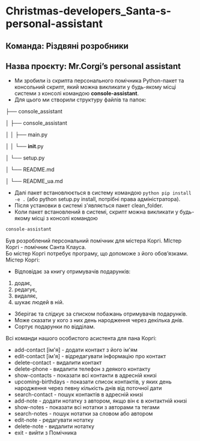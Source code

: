 # Christmas-developers_Santa-s-personal-assistant

## Команда: Різдвяні розробники

## Назва проєкту: Mr.Corgi’s personal assistant

* Ми зробили із скрипта персонального помічника Python-пакет та консольний скрипт, який можна викликати у будь-якому місці системи з консолі командою **console-assistant**. 
* Для цього ми створили структуру файлів та папок:

├── console_assistant  

│    ├── console_assistant 

│    │   ├── main.py   

│    │   └── __init__.py   

│    └── setup.py   

│    └── README.md  

│    └── README_ua.md  

* Далі пакет встановлюється в систему командою ```python pip install -e .```  (або python setup.py install, потрібні права адміністратора).  
* Після установки в системі з'являється пакет clean_folder.  
* Коли пакет встановлений в системі, скрипт можна викликати у будь-якому місці з консолі командою 
```python
console-assistant
``` 


Був розроблений персональний помічник для містера Коргі. МІстер Коргі - помічник Санта Клауса.   
Бо містер Коргі потребує програму, що допоможе з його обов’язками.  
Містер Коргі:   
- Відповідає за книгу отримувачів подарунків:
1. додає, 
2. редагує, 
3. видаляє, 
4. шукає людей в ній.
- Зберігає та слідкує за списком побажань отримувачів подарунків.
- Може сказати у кого з них день народження через декілька днів.
- Сортує  подарунки по відділам.
  
Всі команди нашого особистого асистента для пана Коргі:  
  
- add-contact [ім'я]       - додати контакт з його ім'ям
- edit-contact [ім'я]      - відредагувати інформацію про контакт
- delete-contact           - видалити контакт
- delete-phone             - видалити телефон з деякого контакту
- show-contacts            - показати всі контакти в адресній книзі
- upcoming-birthdays       - показати список контактів, у яких день народження через певну кількість днів від поточної дати
- search-contact           - пошук контактів в адресній книзі
- add-note                 - додати нотатку з автором, якщо він є в контактній книзі
- show-notes               - показати всі нотатки з авторами та тегами
- search-notes             - пошук нотатки за словом або автором
- edit-note                - редагувати нотатку 
- delete-note              - видалити нотатку
- exit                    - вийти з Помічника
